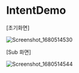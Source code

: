 # IntentDemo


[초기화면]

![Screenshot_1680514530](https://user-images.githubusercontent.com/66067273/230807684-d807acec-7b95-4eaf-8e95-72b0268c8131.png)


[Sub 화면]

![Screenshot_1680514544](https://user-images.githubusercontent.com/66067273/230807737-5966cd2b-05d4-4a94-81f8-9561ad247014.png)
